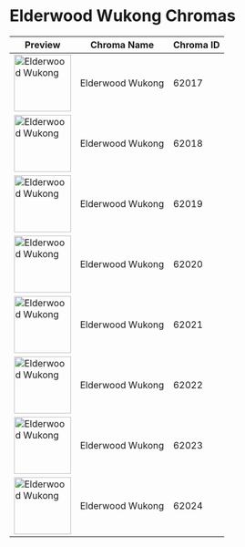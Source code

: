 # Elderwood Wukong Chromas

| Preview | Chroma Name | Chroma ID |
|---|---|---|
| <img src='https://raw.communitydragon.org/latest/plugins/rcp-be-lol-game-data/global/default/v1/champion-chroma-images/62/62017.png' alt='Elderwood Wukong' width='100'> | Elderwood Wukong | 62017 |
| <img src='https://raw.communitydragon.org/latest/plugins/rcp-be-lol-game-data/global/default/v1/champion-chroma-images/62/62018.png' alt='Elderwood Wukong' width='100'> | Elderwood Wukong | 62018 |
| <img src='https://raw.communitydragon.org/latest/plugins/rcp-be-lol-game-data/global/default/v1/champion-chroma-images/62/62019.png' alt='Elderwood Wukong' width='100'> | Elderwood Wukong | 62019 |
| <img src='https://raw.communitydragon.org/latest/plugins/rcp-be-lol-game-data/global/default/v1/champion-chroma-images/62/62020.png' alt='Elderwood Wukong' width='100'> | Elderwood Wukong | 62020 |
| <img src='https://raw.communitydragon.org/latest/plugins/rcp-be-lol-game-data/global/default/v1/champion-chroma-images/62/62021.png' alt='Elderwood Wukong' width='100'> | Elderwood Wukong | 62021 |
| <img src='https://raw.communitydragon.org/latest/plugins/rcp-be-lol-game-data/global/default/v1/champion-chroma-images/62/62022.png' alt='Elderwood Wukong' width='100'> | Elderwood Wukong | 62022 |
| <img src='https://raw.communitydragon.org/latest/plugins/rcp-be-lol-game-data/global/default/v1/champion-chroma-images/62/62023.png' alt='Elderwood Wukong' width='100'> | Elderwood Wukong | 62023 |
| <img src='https://raw.communitydragon.org/latest/plugins/rcp-be-lol-game-data/global/default/v1/champion-chroma-images/62/62024.png' alt='Elderwood Wukong' width='100'> | Elderwood Wukong | 62024 |
